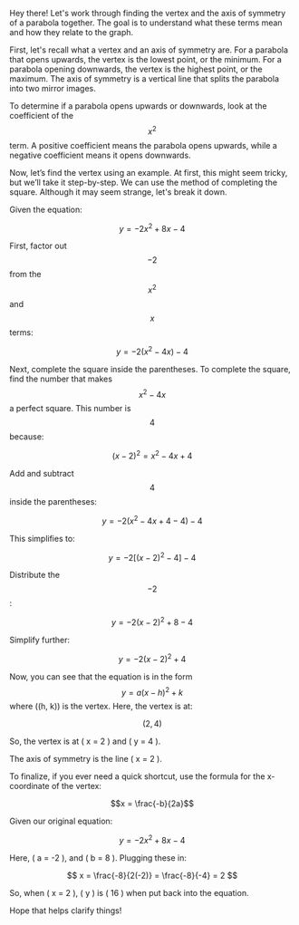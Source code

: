 Hey there! Let's work through finding the vertex and the axis of symmetry of a parabola together. The goal is to understand what these terms mean and how they relate to the graph.

First, let's recall what a vertex and an axis of symmetry are. For a parabola that opens upwards, the vertex is the lowest point, or the minimum. For a parabola opening downwards, the vertex is the highest point, or the maximum. The axis of symmetry is a vertical line that splits the parabola into two mirror images.

To determine if a parabola opens upwards or downwards, look at the coefficient of the $$x^2$$ term. A positive coefficient means the parabola opens upwards, while a negative coefficient means it opens downwards.

Now, let’s find the vertex using an example. At first, this might seem tricky, but we’ll take it step-by-step. We can use the method of completing the square. Although it may seem strange, let's break it down.

Given the equation:

$$y = -2x^2 + 8x - 4$$

First, factor out $$-2$$ from the $$x^2$$ and $$x$$ terms:

$$y = -2 (x^2 - 4x) - 4$$

Next, complete the square inside the parentheses. To complete the square, find the number that makes $$x^2 - 4x$$ a perfect square. This number is $$4$$ because:

$$ (x - 2)^2 = x^2 - 4x + 4$$

Add and subtract $$4$$ inside the parentheses:

$$y = -2 (x^2 - 4x + 4 - 4) - 4$$

This simplifies to:

$$y = -2 [(x - 2)^2 - 4] - 4$$

Distribute the $$-2$$:

$$y = -2 (x - 2)^2 + 8 - 4$$

Simplify further:

$$y = -2 (x - 2)^2 + 4$$

Now, you can see that the equation is in the form $$y = a(x - h)^2 + k$$ where \((h, k)\) is the vertex. Here, the vertex is at:

$$ (2, 4) $$

So, the vertex is at \( x = 2 \) and \( y = 4 \). 

The axis of symmetry is the line \( x = 2 \).

To finalize, if you ever need a quick shortcut, use the formula for the x-coordinate of the vertex:

$$x = \frac{-b}{2a}$$

Given our original equation:

$$ y = -2x^2 + 8x - 4 $$

Here, \( a = -2 \), and \( b = 8 \). Plugging these in:

$$ x = \frac{-8}{2(-2)} = \frac{-8}{-4} = 2 $$

So, when \( x = 2 \), \( y \) is \( 16 \) when put back into the equation.

Hope that helps clarify things!